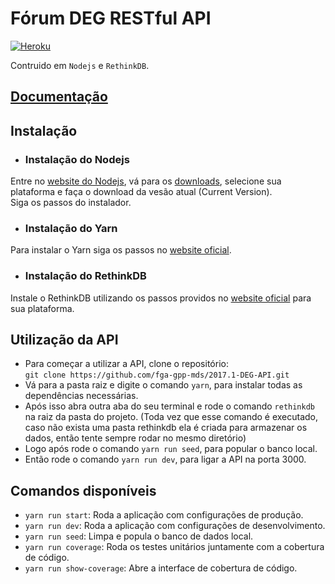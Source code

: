 # Fórum DEG RESTful API

[![Heroku](http://heroku-badge.herokuapp.com/?app=angularjs-crypto&style=flat&svg=1&root=index.html)](https://forumdeg.herokuapp.com)

Contruido em `Nodejs` e `RethinkDB`.

## [Documentação](https://github.com/fga-gpp-mds/2017.1-DEG-API/wiki)

## Instalação

* ### Instalação do Nodejs
Entre no [website do Nodejs](https://nodejs.org/en/), vá para os [downloads](https://nodejs.org/en/download/), selecione sua plataforma e faça o download da vesão atual (Current Version).    
Siga os passos do instalador.
* ### Instalação do Yarn
Para instalar o Yarn siga os passos no [website oficial](https://yarnpkg.com/en/docs/install).
* ### Instalação do RethinkDB
Instale o RethinkDB utilizando os passos providos no [website oficial](https://www.rethinkdb.com/docs/install/) para sua plataforma.
## Utilização da API
* Para começar a utilizar a API, clone o repositório:    
```git clone https://github.com/fga-gpp-mds/2017.1-DEG-API.git```     
* Vá para a pasta raiz e digite o comando `yarn`, para instalar todas as dependências necessárias.    
* Após isso abra outra aba do seu terminal e rode o comando `rethinkdb` na raiz da pasta do projeto. (Toda vez que esse comando é executado, caso não exista uma pasta rethinkdb ela é criada para armazenar os dados, então tente sempre rodar no mesmo diretório)    
* Logo após rode o comando `yarn run seed`, para popular o banco local.    
* Então rode o comando `yarn run dev`, para ligar a API na porta 3000.

## Comandos disponíveis
* `yarn run start`: Roda a aplicação com configurações de produção.
* `yarn run dev`: Roda a aplicação com configurações de desenvolvimento.
* `yarn run seed`: Limpa e popula o banco de dados local.
* `yarn run coverage`: Roda os testes unitários juntamente com a cobertura de código.
* `yarn run show-coverage`: Abre a interface de cobertura de código.
